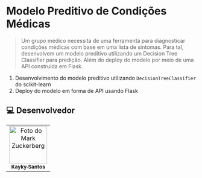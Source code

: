 # Modelo Preditivo de Condições Médicas

> Um grupo médico necessita de uma ferramenta para diagnosticar condições médicas com base em uma lista de sintomas. Para tal, desenvolvem um modelo preditivo utilizando um Decision Tree Classifier para predição. Além do deploy do modelo por meio de uma API construída em Flask.

1. Desenvolvimento do modelo preditivo utilizando `DecisionTreeClassifier` do scikit-learn
2. Deploy do modelo em forma de API usando Flask

##  💻 Desenvolvedor


<table>
  <tr>
    <td align="center">
      <a href="#">
        <img src="https://avatars.githubusercontent.com/u/75142111?v=4" width="100px;" alt="Foto do Mark Zuckerberg"/><br>
        <sub>
          <b>Kayky Santos</b>
        </sub>
      </a>
    </td>
  </tr>
</table>
